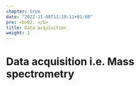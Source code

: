 ```yaml
---
chapter: true
date: "2022-11-08T11:19:11+01:00"
pre: <b>02. </b>
title: Data acquisition
weight: 1
---
```


# Data acquisition i.e. Mass spectrometry
